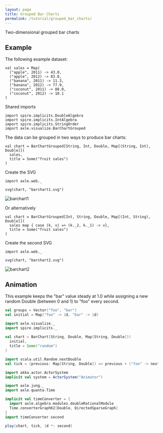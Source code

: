 ```yaml
---
layout: page
title: Grouped Bar Charts
permalink: /tutorial/grouped_bar_charts/
---
```


Two-dimensional grouped bar charts

Example
-------

The following example dataset:

```tut:book
val sales = Map(
  ("apple", 2011) -> 43.0,
  ("apple", 2012) -> 83.8,
  ("banana", 2011) -> 11.3,
  ("banana", 2012) -> 77.9,
  ("coconut", 2011) -> 88.0,
  ("coconut", 2012) -> 10.1
)
```

Shared imports

```tut:silent
import spire.implicits.DoubleAlgebra
import spire.implicits.IntAlgebra
import spire.implicits.StringOrder
import axle.visualize.BarChartGrouped
```

The data can be grouped in two ways to produce bar charts:

```tut:book
val chart = BarChartGrouped[String, Int, Double, Map[(String, Int), Double]](
  sales,
  title = Some("fruit sales")
)
```

Create the SVG

```tut:book
import axle.web._

svg(chart, "barchart1.svg")
```

![barchart1](/tutorial/images/barchart1.svg)

Or alternatively

```tut:book
val chart = BarChartGrouped[Int, String, Double, Map[(Int, String), Double]](
  sales map { case (k, v) => (k._2, k._1) -> v},
  title = Some("fruit sales")
)
```

Create the second SVG

```
import axle.web._

svg(chart, "barchart2.svg")
```

![barchart2](/tutorial/images/barchart2.svg)

Animation
---------
This example keeps the "bar" value steady at 1.0 while assigning a new random Double (between 0 and 1) to "foo" every second.

```scala
val groups = Vector("foo", "bar")
val initial = Map("foo" -> 1d, "bar" -> 1d)

import axle.visualize._
import spire.implicits._
 
val chart = BarChart[String, Double, Map[String, Double]](
  initial,
  title = Some("random")
)

import scala.util.Random.nextDouble
val tick = (previous: Map[String, Double]) => previous + ("foo" -> nextDouble)

import akka.actor.ActorSystem
implicit val system = ActorSystem("Animator")

import axle.jung._
import axle.quanta.Time

implicit val timeConverter = {
  import axle.algebra.modules.doubleRationalModule
  Time.converterGraphK2[Double, DirectedSparseGraph]
}
import timeConverter.second

play(chart, tick, 1d *: second)
```
